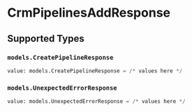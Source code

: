 # CrmPipelinesAddResponse


## Supported Types

### `models.CreatePipelineResponse`

```python
value: models.CreatePipelineResponse = /* values here */
```

### `models.UnexpectedErrorResponse`

```python
value: models.UnexpectedErrorResponse = /* values here */
```

